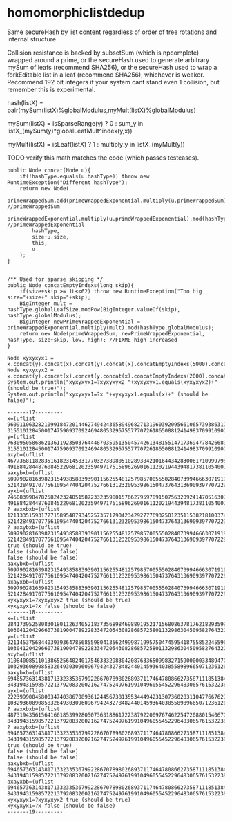 # homomorphiclistdedup
Same secureHash by list content regardless of order of tree rotations and internal structure

Collision resistance is backed by subsetSum (which is npcomplete) wrapped around a prime,
or the secureHash used to generate arbitrary mySum of leafs (recommend SHA256),
or the secureHash used to wrap a forkEditable list in a leaf (recommend SHA256),
whichever is weaker. Recommend 192 bit integers if your system cant stand even 1 collision,
but remember this is experimental.

hash(listX) = pair(mySum(listX)%globalModulus,myMult(listX)%globalModulus)

mySum(listX) = isSparseRange(y) ? 0 : sum_y in listX_(mySum(y)*globalLeafMult^index(y,x))

myMult(listX) = isLeaf(listX) ? 1 : multiply_y in listX_(myMult(y))

TODO verify this math matches the code (which passes testcases).

	public Node concat(Node u){
		if(!hashType.equals(u.hashType)) throw new RuntimeException("Different hashType");
		return new Node(
			primeWrappedSum.add(primeWrappedExponential.multiply(u.primeWrappedSum)).mod(hashType.globalModulus), //primeWrappedSum
			primeWrappedExponential.multiply(u.primeWrappedExponential).mod(hashType.globalModulus), //primeWrappedExponential
			hashType,
			size+u.size,
			this,
			u
		);
	}
	
	
	/** Used for sparse skipping */
	public Node concatEmptyIndexs(long skip){
		if(size+skip >= 1L<<62) throw new RuntimeException("Too big size="+size+" skip="+skip);
		BigInteger mult = hashType.globalLeafSize.modPow(BigInteger.valueOf(skip), hashType.globalModulus);
		BigInteger newPrimeWrappedExponential = primeWrappedExponential.multiply(mult).mod(hashType.globalModulus);
		return new Node(primeWrappedSum, newPrimeWrappedExponential, hashType, size+skip, low, high); //FIXME high increased
	}
	
	Node xyxyxyx1 = x.concat(y).concat(x).concat(y).concat(x).concatEmptyIndexs(5000).concat(x).concat(y);
	Node xyxyxyx2 = x.concat(y).concat(x).concat(y.concat(x).concatEmptyIndexs(2000).concatEmptyIndexs(3000).concat(x).concat(y));
	System.out.println("xyxyxyx1=?xyxyxyx2 "+xyxyxyx1.equals(xyxyxyx2)+" (should be true)");
	System.out.println("xyxyxyx1=?x "+xyxyxyx1.equals(x)+" (should be false)");
	
	-------17---------
	x=(uflist 9609110632821099184720144627494243658949682713196039209566106573938631700942 31551012845001747590937092469480532957557770726186508812414983709910907978975)
	y=(uflist 76309505868621361192350376444870359513504574261348155147173694778426689072030 31551012845001747590937092469480532957557770726186508812414983709910907978975)
	axyb=(uflist 46773681182835161823145831770327389805102893842101644342830061710999795361109 49188428448760845229681202359497175158962690161120219443948173811054007020171)
	aaxybxb=(uflist 50979028163982315493858839390115625548125798570055502840739946663071919026238 52142849170775610954740420475276613123209539861504737643136909397707229752196)
	ayxb=(uflist 74608399847825824232405158723323598015766279597891507563209241470516307852414 49188428448760845229681202359497175158962690161120219443948173811054007020171)
	? aaxxbxb=(uflist 12113351593172715895487934525735717904234292777693250123511538218100374146455 52142849170775610954740420475276613123209539861504737643136909397707229752196)
	? aaxybxb=(uflist 50979028163982315493858839390115625548125798570055502840739946663071919026238 52142849170775610954740420475276613123209539861504737643136909397707229752196)
	true (should be true)
	false (should be false)
	false (should be false)
	aaxybxb=(uflist 50979028163982315493858839390115625548125798570055502840739946663071919026238 52142849170775610954740420475276613123209539861504737643136909397707229752196)
	axayxbb=(uflist 50979028163982315493858839390115625548125798570055502840739946663071919026238 52142849170775610954740420475276613123209539861504737643136909397707229752196)
	xyxyxyx1=?xyxyxyx2 true (should be true)
	xyxyxyx1=?x false (should be false)
	-------18---------
	x=(uflist 28417395258083018011263405218373568984698891952171568086378176218293599030082 103041204296607381900478922833472054308286857258011329863045095827643226652233)
	y=(uflist 92114537568440393936478568559804135624999871995750474595418755852245596160069 103041204296607381900478922833472054308286857258011329863045095827643226652233)
	axyb=(uflist 91084008511013865256402401754633329830420876336509983271590000033489470242160 103293608908583264930309609679424327848244014593640385589896650712361269731378)
	aaxybxb=(uflist 69465736314381713323353679922867078980268937117464780866273587111851384802422 84319431598572213792083200216274752497619910496055452296483065761532238022031)
	ayxb=(uflist 22239990045800347403867089361244567381355344494231307360283110477667627751452 103293608908583264930309609679424327848244014593640385589896650712361269731378)
	? aaxxbxb=(uflist 48731943561564166185399280507363188617223879220097674622547208801540670576864 84319431598572213792083200216274752497619910496055452296483065761532238022031)
	? aaxybxb=(uflist 69465736314381713323353679922867078980268937117464780866273587111851384802422 84319431598572213792083200216274752497619910496055452296483065761532238022031)
	true (should be true)
	false (should be false)
	false (should be false)
	aaxybxb=(uflist 69465736314381713323353679922867078980268937117464780866273587111851384802422 84319431598572213792083200216274752497619910496055452296483065761532238022031)
	axayxbb=(uflist 69465736314381713323353679922867078980268937117464780866273587111851384802422 84319431598572213792083200216274752497619910496055452296483065761532238022031)
	xyxyxyx1=?xyxyxyx2 true (should be true)
	xyxyxyx1=?x false (should be false)
	-------19---------